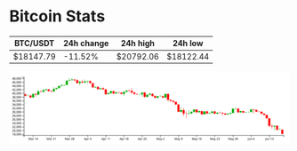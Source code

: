 # Bitcoin Stats

BTC/USDT|24h change|24h high|24h low|
|---|---|---|---|
|$18147.79|-11.52%|$20792.06|$18122.44|

<img src="./chart.svg">
